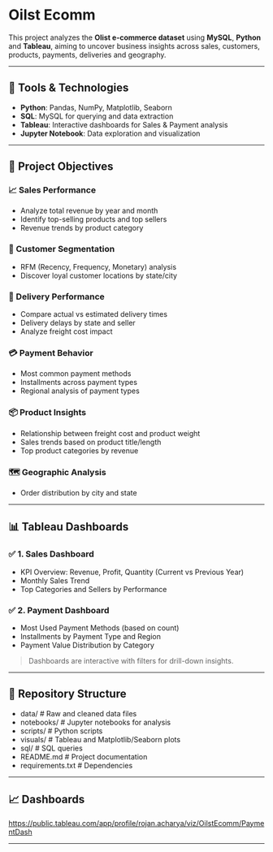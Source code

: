 # Oilst Ecomm

This project analyzes the **Olist e-commerce dataset** using **MySQL**, **Python** and **Tableau**, aiming to uncover business insights across sales, customers, products, payments, deliveries and geography.

---

## 🧰 Tools & Technologies

- **Python**: Pandas, NumPy, Matplotlib, Seaborn  
- **SQL**: MySQL for querying and data extraction  
- **Tableau**: Interactive dashboards for Sales & Payment analysis  
- **Jupyter Notebook**: Data exploration and visualization

---

## 🎯 Project Objectives

### 📈 Sales Performance
- Analyze total revenue by year and month
- Identify top-selling products and top sellers
- Revenue trends by product category

### 👥 Customer Segmentation
- RFM (Recency, Frequency, Monetary) analysis
- Discover loyal customer locations by state/city

### 🚚 Delivery Performance
- Compare actual vs estimated delivery times
- Delivery delays by state and seller
- Analyze freight cost impact

### 💳 Payment Behavior
- Most common payment methods
- Installments across payment types
- Regional analysis of payment types

### 📦 Product Insights
- Relationship between freight cost and product weight
- Sales trends based on product title/length
- Top product categories by revenue

### 🗺️ Geographic Analysis
- Order distribution by city and state

---

## 📊 Tableau Dashboards

### ✅ 1. **Sales Dashboard**
- KPI Overview: Revenue, Profit, Quantity (Current vs Previous Year)
- Monthly Sales Trend
- Top Categories and Sellers by Performance

### ✅ 2. **Payment Dashboard**
- Most Used Payment Methods (based on count)
- Installments by Payment Type and Region
- Payment Value Distribution by Category

> Dashboards are interactive with filters for drill-down insights.
---

## 📁 Repository Structure
- data/ # Raw and cleaned data files
- notebooks/ # Jupyter notebooks for analysis
- scripts/ # Python scripts
- visuals/ # Tableau and Matplotlib/Seaborn plots
- sql/ # SQL queries
- README.md # Project documentation
- requirements.txt # Dependencies

---

## 📈 Dashboards

https://public.tableau.com/app/profile/rojan.acharya/viz/OilstEcomm/PaymentDash

---